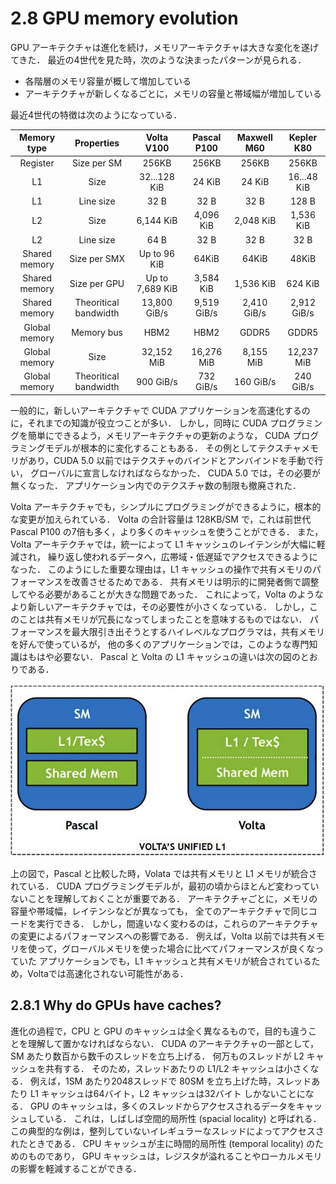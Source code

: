 # 2.8 GPU memory evolution
GPU アーキテクチャは進化を続け，メモリアーキテクチャは大きな変化を遂げてきた．
最近の4世代を見た時，次のような決まったパターンが見られる．

- 各階層のメモリ容量が概して増加している
- アーキテクチャが新しくなるごとに，メモリの容量と帯域幅が増加している

最近4世代の特徴は次のようになっている．

| Memory type | Properties | Volta V100 | Pascal P100 | Maxwell M60 | Kepler K80 |
| :---: | :---: | :---: | :---: | :---: | :---: |
| Register | Size per SM | 256KB | 256KB | 256KB | 256KB |
| L1 | Size | 32...128 KiB | 24 KiB | 24 KiB | 16...48 KiB |
| L1 | Line size | 32 B | 32 B | 32 B | 128 B |
| L2 | Size | 6,144 KiB | 4,096 KiB | 2,048 KiB | 1,536 KiB |
| L2 | Line size | 64 B | 32 B | 32 B | 32 B |
| Shared memory | Size per SMX | Up to 96 KiB | 64KiB | 64KiB | 48KiB |
| Shared memory | Size per GPU | Up to 7,689 KiB | 3,584 KiB | 1,536 KiB | 624 KiB |
| Shared memory | Theoritical bandwidth | 13,800 GiB/s | 9,519 GiB/s | 2,410 GiB/s | 2,912 GiB/s |
| Global memory | Memory bus | HBM2 | HBM2 | GDDR5 | GDDR5 |
| Global memory | Size | 32,152 MiB | 16,276 MiB | 8,155 MiB | 12,237 MiB |
| Global memory | Theoritical bandwidth | 900 GiB/s | 732 GiB/s | 160 GiB/s | 240 GiB/s |

一般的に，新しいアーキテクチャで CUDA アプリケーションを高速化するのに，それまでの知識が役立つことが多い．
しかし，同時に CUDA プログラミングを簡単にできるよう，メモリアーキテクチャの更新のような，
CUDA プログラミングモデルが根本的に変化することもある．
その例としてテクスチャメモリがあり，CUDA 5.0 以前ではテクスチャのバインドとアンバインドを手動で行い，
グローバルに宣言しなければならなかった．
CUDA 5.0 では，その必要が無くなった．
アプリケーション内でのテクスチャ数の制限も撤廃された．

Volta アーキテクチャでも，シンプルにプログラミングができるように，根本的な変更が加えられている．
Volta の合計容量は 128KB/SM で，これは前世代 Pascal P100 の7倍も多く，より多くのキャッシュを使うことができる．
また，Volta アーキテクチャでは，統一によって L1 キャッシュのレイテンシが大幅に軽減され，
繰り返し使われるデータへ，広帯域・低遅延でアクセスできるようになった．
このようにした重要な理由は，L1 キャッシュの操作で共有メモリのパフォーマンスを改善させるためである．
共有メモリは明示的に開発者側で調整してやる必要があることが大きな問題であった．
これによって，Volta のようなより新しいアーキテクチャでは，その必要性が小さくなっている．
しかし，このことは共有メモリが冗長になってしまったことを意味するものではない．
パフォーマンスを最大限引き出そうとするハイレベルなプログラマは，共有メモリを好んで使っているが，
他の多くのアプリケーションでは，このような専門知識はもはや必要ない．
Pascal と Volta の L1 キャッシュの違いは次の図のとおりである．

<img src="image/IMG_0449.jpg">

上の図で，Pascal と比較した時，Volata では共有メモリと L1 メモリが統合されている．
CUDA プログラミングモデルが，最初の頃からほとんど変わっていないことを理解しておくことが重要である．
アーキテクチャごとに，メモリの容量や帯域幅，レイテンシなどが異なっても，
全てのアーキテクチャで同じコードを実行できる．
しかし，間違いなく変わるのは，これらのアーキテクチャの変更によるパフォーマンスへの影響である．
例えば，Volta 以前では共有メモリを使って，グローバルメモリを使った場合に比べてパフォーマンスが良くなっていた
アプリケーションでも，L1 キャッシュと共有メモリが統合されているため，Voltaでは高速化されない可能性がある．


## 2.8.1 Why do GPUs have caches?
進化の過程で，CPU と GPU のキャッシュは全く異なるもので，目的も違うことを理解して置かなければならない．
CUDA のアーキテクチャの一部として，SM あたり数百から数千のスレッドを立ち上げる．
何万ものスレッドが L2 キャッシュを共有する．
そのため，スレッドあたりの L1/L2 キャッシュは小さくなる．
例えば，1SM あたり2048スレッドで 80SM を立ち上げた時，スレッドあたり L1 キャッシュは64バイト，L2 キャッシュは32バイト
しかないことになる．
GPU のキャッシュは，多くのスレッドからアクセスされるデータをキャッシュしている．
これは，しばしば空間的局所性 (spacial locality) と呼ばれる．
この典型的な例は，整列していないイレギュラーなスレッドによってアクセスされたときである．
CPU キャッシュが主に時間的局所性 (temporal locality) のためのものであり，
GPU キャッシュは，レジスタが溢れることやローカルメモリの影響を軽減することができる．